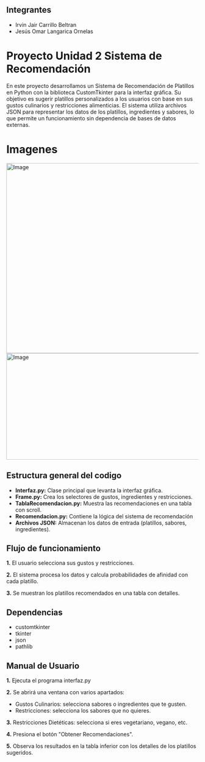 
## Integrantes
- Irvin Jair Carrillo Beltran
- Jesús Omar Langarica Ornelas
# Proyecto Unidad 2 Sistema de Recomendación

En este proyecto desarrollamos un Sistema de Recomendación de Platillos en Python con la biblioteca CustomTkinter para la interfaz gráfica. Su objetivo es sugerir platillos personalizados a los usuarios con base en sus gustos culinarios y restricciones alimenticias. El sistema utiliza archivos JSON para representar los datos de los platillos, ingredientes y sabores, lo que permite un funcionamiento sin dependencia de bases de datos externas. 


# Imagenes
<img width="998" height="498" alt="Image" src="https://github.com/user-attachments/assets/bca517e7-cc5d-43ba-bfe0-23fb41e5c0f5" />
<img width="998" height="279" alt="Image" src="https://github.com/user-attachments/assets/ce0af439-0c70-4cb6-a267-df7dc7d0a05b" />





## Estructura general del codigo
* **Interfaz.py:** Clase principal que levanta la interfaz gráfica.
* **Frame.py:** Crea los selectores de gustos, ingredientes y restricciones.
* **TablaRecomendacion.py:** Muestra las recomendaciones en una tabla con scroll.
* **Recomendacion.py:** Contiene la lógica del sistema de recomendación
* **Archivos JSON:** Almacenan los datos de entrada (platillos, sabores, ingredientes).


## Flujo de funcionamiento
**1.** El usuario selecciona sus gustos y restricciones.

**2.** El sistema procesa los datos y calcula probabilidades de afinidad con cada platillo. 

**3.** Se muestran los platillos recomendados en una tabla con detalles.

## Dependencias
* customtkinter
* tkinter
* json
* pathlib

## Manual de Usuario
**1.** 	Ejecuta el programa interfaz.py  

**2.**	Se abrirá una ventana con varios apartados:
* Gustos Culinarios: selecciona sabores o ingredientes que te gusten.
* Restricciones: selecciona los sabores que no quieres.      

**3.**  Restricciones Dietéticas: selecciona si eres vegetariano, vegano, etc.  

**4.** Presiona el botón "Obtener Recomendaciones".

**5.**	Observa los resultados en la tabla inferior con los detalles de los platillos sugeridos.
